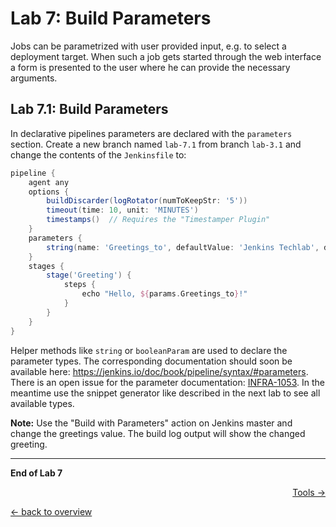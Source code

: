 Lab 7: Build Parameters
=======================

Jobs can be parametrized with user provided input, e.g. to select a deployment target.
When such a job gets started through the web interface a form is presented to the user
where he can provide the necessary arguments.

Lab 7.1: Build Parameters
-------------------------

In declarative pipelines parameters are declared with the ``parameters`` section.
Create a new branch named ``lab-7.1`` from branch ``lab-3.1`` and change the contents of the ``Jenkinsfile`` to:

```groovy
pipeline {
    agent any
    options {
        buildDiscarder(logRotator(numToKeepStr: '5'))
        timeout(time: 10, unit: 'MINUTES')
        timestamps()  // Requires the "Timestamper Plugin"
    }
    parameters {
        string(name: 'Greetings_to', defaultValue: 'Jenkins Techlab', description: 'Who to greet?')
    }
    stages {
        stage('Greeting') {
            steps {
                echo "Hello, ${params.Greetings_to}!"
            }
        }
    }
}
```

Helper methods like ``string`` or ``booleanParam`` are used to declare the parameter types.
The corresponding documentation should soon be available here: <https://jenkins.io/doc/book/pipeline/syntax/#parameters>.
There is an open issue for the parameter documentation: [INFRA-1053](https://issues.jenkins-ci.org/browse/INFRA-1053).
In the meantime use the snippet generator like described in the next lab to see all available types.

**Note:** Use the "Build with Parameters" action on Jenkins master and change the greetings value. The build log output will show the changed greeting.

---

**End of Lab 7**

<p width="100px" align="right"><a href="08_tools.md">Tools →</a></p>

[← back to overview](../README.md)
